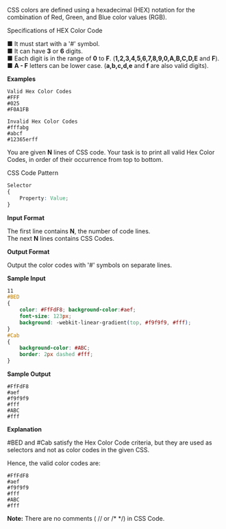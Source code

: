 CSS colors are defined using a hexadecimal (HEX) notation for the combination of Red, Green, and Blue color values (RGB).  

Specifications of HEX Color Code  

■ It must start with a '#' symbol.  
■ It can have **3** or **6** digits.  
■ Each digit is in the range of **0** to **F**. (**1,2,3,4,5,6,7,8,9,0,A,B,C,D,E** and **F**).  
■ **A - F** letters can be lower case. (**a,b,c,d,e** and **f** are also valid digits).  

**Examples**
```
Valid Hex Color Codes
#FFF 
#025 
#F0A1FB 

Invalid Hex Color Codes
#fffabg
#abcf
#12365erff
```
You are given **N** lines of CSS code. Your task is to print all valid Hex Color Codes, in order of their occurrence from top to bottom.  

CSS Code Pattern  

```css
Selector
{
	Property: Value;
}
```
**Input Format**

The first line contains **N**, the number of code lines.  
The next **N** lines contains CSS Codes.  

**Output Format**

Output the color codes with '#' symbols on separate lines.  

**Sample Input**
```css
11
#BED
{
    color: #FfFdF8; background-color:#aef;
    font-size: 123px;
    background: -webkit-linear-gradient(top, #f9f9f9, #fff);
}
#Cab
{
    background-color: #ABC;
    border: 2px dashed #fff;
}
```

**Sample Output**
```
#FfFdF8
#aef
#f9f9f9
#fff
#ABC
#fff
```
**Explanation**

#BED and #Cab satisfy the Hex Color Code criteria, but they are used as selectors and not as color codes in the given CSS.

Hence, the valid color codes are:
```
#FfFdF8
#aef
#f9f9f9
#fff
#ABC
#fff
```
**Note:** There are no comments ( // or /* */) in CSS Code.